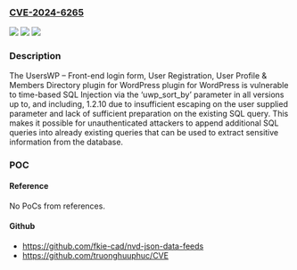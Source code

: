 ### [CVE-2024-6265](https://cve.mitre.org/cgi-bin/cvename.cgi?name=CVE-2024-6265)
![](https://img.shields.io/static/v1?label=Product&message=UsersWP%20%E2%80%93%20Front-end%20login%20form%2C%20User%20Registration%2C%20User%20Profile%20%26%20Members%20Directory%20plugin%20for%20WordPress&color=blue)
![](https://img.shields.io/static/v1?label=Version&message=*%3C%3D%201.2.10%20&color=brighgreen)
![](https://img.shields.io/static/v1?label=Vulnerability&message=CWE-89%20Improper%20Neutralization%20of%20Special%20Elements%20used%20in%20an%20SQL%20Command%20('SQL%20Injection')&color=brighgreen)

### Description

The UsersWP – Front-end login form, User Registration, User Profile & Members Directory plugin for WordPress plugin for WordPress is vulnerable to time-based SQL Injection via the ‘uwp_sort_by’ parameter in all versions up to, and including, 1.2.10 due to insufficient escaping on the user supplied parameter and lack of sufficient preparation on the existing SQL query.  This makes it possible for unauthenticated attackers to append additional SQL queries into already existing queries that can be used to extract sensitive information from the database.

### POC

#### Reference
No PoCs from references.

#### Github
- https://github.com/fkie-cad/nvd-json-data-feeds
- https://github.com/truonghuuphuc/CVE

